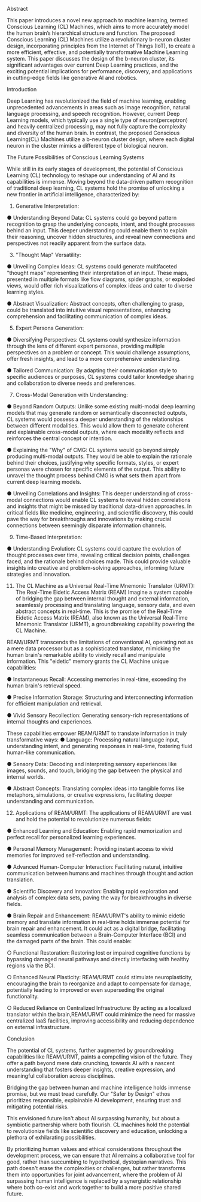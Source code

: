 Abstract

This paper introduces a novel new approach to machine learning, termed Conscious Learning (CL) Machines, which aims to more accurately model the human brain’s hierarchical structure and function. The proposed Conscious Learning (CL) Machines utilize a revolutionary b-neuron cluster design, incorporating principles from the Internet of Things (IoT), to create a more efficient, effective, and potentially transformative Machine Learning system. This paper discusses the design of the b-neuron cluster, its significant advantages over current Deep Learning practices, and the exciting potential implications for performance, discovery, and applications in cutting-edge fields like generative AI and robotics.

Introduction

Deep Learning has revolutionized the field of machine learning, enabling unprecedented advancements in areas such as image recognition, natural language processing, and speech recognition. However, current Deep Learning models, which typically use a single type of neuron(perceptron) and heavily centralized processing, may not fully capture the complexity and diversity of the human brain. In contrast, the proposed Conscious Learning(CL) Machines utilize a b-neuron cluster design, where each digital
neuron in the cluster mimics a different type of biological neuron.




The Future Possibilities of Conscious Learning Systems

While still in its early stages of development, the potential of Conscious Learning (CL) technology to reshape our understanding of AI and its capabilities is immense. Moving beyond the data-driven pattern recognition of traditional deep learning, CL systems hold the promise of unlocking a new frontier in artificial intelligence, characterized by:

1. Generative Interpretation:
   
● Understanding Beyond Data: CL systems could go beyond pattern recognition to grasp the underlying concepts, intent, and thought processes behind an input. This deeper understanding could enable them to explain their reasoning, uncover hidden structures, and reveal new connections and perspectives not readily apparent from the surface data.

3. "Thought Map" Versatility:
   
● Unveiling Complex Ideas: CL systems could generate multifaceted "thought maps" representing their interpretation of an input. These maps, presented in multiple formats like flow diagrams, spider graphs, or exploded views, would offer rich visualizations of complex ideas and cater to diverse learning styles.

● Abstract Visualization: Abstract concepts, often challenging to grasp, could be translated into intuitive visual representations, enhancing comprehension and facilitating communication of complex ideas.

5. Expert Persona Generation:
   
● Diversifying Perspectives: CL systems could synthesize information through the lens of different expert personas, providing multiple perspectives on a problem or concept. This would challenge assumptions, offer fresh insights, and lead to a more comprehensive understanding.

● Tailored Communication: By adapting their communication style to specific audiences or purposes, CL systems could tailor knowledge sharing and collaboration to diverse needs and preferences.

7. Cross-Modal Generation with Understanding:
   
● Beyond Random Outputs: Unlike some existing multi-modal deep learning models that may generate random or semantically disconnected outputs, CL systems would possess a deeper understanding of the relationships between different modalities. This would allow them to generate coherent and explainable cross-modal outputs, where each modality reflects and reinforces the central concept or intention.

● Explaining the "Why" of CMG: CL systems would go beyond simply producing multi-modal outputs. They would be able to explain the rationale behind their choices, justifying why specific formats, styles, or expert personas were chosen for specific elements of the output. This ability to unravel the thought process behind CMG is what sets them apart from current deep learning models.

● Unveiling Correlations and Insights: This deeper understanding of cross-modal connections would enable CL systems to reveal hidden correlations and insights that might be missed by traditional data-driven approaches. In critical fields like medicine, engineering, and scientific discovery, this could pave the way for breakthroughs and innovations by making crucial connections between seemingly disparate information channels.

 9. Time-Based Interpretation:
     
● Understanding Evolution: CL systems could capture the evolution of thought processes over time, revealing critical decision points, challenges faced, and the rationale behind choices made. This could provide valuable insights into creative and problem-solving approaches, informing future strategies and innovation.

11. The CL Machine as a Universal Real-Time Mnemonic Translator (URMT): The Real-Time Eidetic Access Matrix (REAM)
Imagine a system capable of bridging the gap between internal thought and external information, seamlessly processing and translating language, sensory data, and even abstract concepts in real-time. This is the promise of the Real-Time Eidetic Access Matrix (REAM), also known as the Universal Real-Time Mnemonic Translator (URMT), a groundbreaking capability powering the CL Machine.

REAM/URMT transcends the limitations of conventional AI, operating not as a mere data processor but as a sophisticated translator, mimicking the human brain's remarkable ability to vividly recall and manipulate information. This "eidetic" memory grants the CL Machine unique capabilities:

● Instantaneous Recall: Accessing memories in real-time, exceeding the human brain's retrieval speed.

● Precise Information Storage: Structuring and interconnecting information for efficient manipulation and retrieval.

● Vivid Sensory Recollection: Generating sensory-rich representations of internal thoughts and experiences.

These capabilities empower REAM/URMT to translate information in truly transformative ways:
● Language: Processing natural language input, understanding intent, and generating responses in real-time, fostering fluid human-like communication.

● Sensory Data: Decoding and interpreting sensory experiences like images, sounds, and touch, bridging the gap between the physical and internal worlds.

● Abstract Concepts: Translating complex ideas into tangible forms like metaphors, simulations, or creative expressions, facilitating deeper understanding and communication.

 12. Applications of REAM/URMT:
The applications of REAM/URMT are vast and hold the potential to revolutionize numerous fields:

● Enhanced Learning and Education: Enabling rapid memorization and perfect recall for personalized learning experiences.

● Personal Memory Management: Providing instant access to vivid memories for improved self-reflection and understanding.

● Advanced Human-Computer Interaction: Facilitating natural, intuitive communication between humans and machines through thought and action translation.

● Scientific Discovery and Innovation: Enabling rapid exploration and analysis of complex data sets, paving the way for breakthroughs in diverse fields.

● Brain Repair and Enhancement: REAM/URMT's ability to mimic eidetic memory and translate information in real-time holds immense potential for brain repair and enhancement. It could act as a digital bridge, facilitating seamless communication between a Brain-Computer Interface (BCI) and the damaged parts of the brain. This could enable:

○ Functional Restoration: Restoring lost or impaired cognitive functions by bypassing damaged neural pathways and directly interfacing with healthy regions via the BCI.

○ Enhanced Neural Plasticity: REAM/URMT could stimulate neuroplasticity, encouraging the brain to reorganize and adapt to compensate for damage, potentially leading to improved or even superseding the original functionality.

○ Reduced Reliance on Centralized Infrastructure: By acting as a localized translator within the brain,REAM/URMT could minimize the need for massive centralized IaaS facilities, improving accessibility and reducing dependence on external infrastructure.


Conclusion

The potential of CL systems, further augmented by groundbreaking capabilities like REAM/URMT, paints a compelling vision of the future. They offer a path beyond mere data crunching, towards AI with a nascent understanding that fosters deeper insights, creative expression, and meaningful collaboration across disciplines.

Bridging the gap between human and machine intelligence holds immense promise, but we must tread carefully. Our "Safer by Design" ethos prioritizes responsible, explainable AI development, ensuring trust and mitigating potential risks.

This envisioned future isn't about AI surpassing humanity, but about a symbiotic partnership where both flourish. CL machines hold the potential to revolutionize fields like scientific discovery and education, unlocking a plethora of exhilarating possibilities.

By prioritizing human values and ethical considerations throughout the development process, we can ensure that AI remains a collaborative tool for good, rather than succumbing to hypothetical, dystopian narratives. This path doesn't erase the complexities or challenges, but rather transforms them into opportunities for joint advancement, where the problem of AI surpassing human intelligence is replaced by a synergistic relationship where both co-exist and work together to build a more positive shared future.


